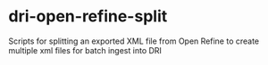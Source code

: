 # dri-open-refine-split
Scripts for splitting an exported XML file from Open Refine to create multiple xml files for batch ingest into DRI
